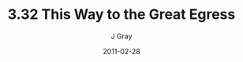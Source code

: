 ---
title: '3.32 This Way to the Great Egress'
alt: 'Mysteries of the Arcana'
date: '2011-02-28'
author: 'J Gray'
artist: 'Sarrah'
chapter: '3 Two by Two'
filler: false
---